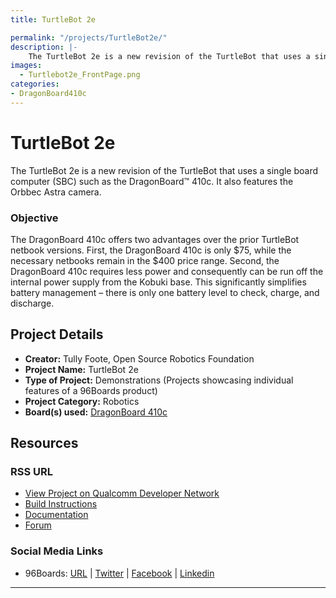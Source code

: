 ```yaml
---
title: TurtleBot 2e

permalink: "/projects/TurtleBot2e/"
description: |-
    The TurtleBot 2e is a new revision of the TurtleBot that uses a single board computer (SBC) such as the DragonBoard™ 410c. It also features the Orbbec Astra camera.
images:
  - Turtlebot2e_FrontPage.png
categories:
- DragonBoard410c
---
```

# TurtleBot 2e

The TurtleBot 2e is a new revision of the TurtleBot that uses a single board computer (SBC) such as the DragonBoard™ 410c. It also features the Orbbec Astra camera.

### Objective

The DragonBoard 410c offers two advantages over the prior TurtleBot netbook versions. First, the DragonBoard 410c is only $75, while the necessary netbooks remain in the $400 price range. Second, the DragonBoard 410c requires less power and consequently can be run off the internal power supply from the Kobuki base. This significantly simplifies battery management – there is only one battery level to check, charge, and discharge.

## Project Details

- **Creator:** Tully Foote, Open Source Robotics Foundation
- **Project Name:** TurtleBot 2e
- **Type of Project:** Demonstrations (Projects showcasing individual features of a 96Boards product)
- **Project Category:** Robotics
- **Board(s) used:** [DragonBoard 410c](https://www.96boards.org/product/dragonboard410c/)

## Resources

### RSS URL

- [View Project on Qualcomm Developer Network](https://developer.qualcomm.com/project/turtlebot-2e)
- [Build Instructions](https://github.com/turtlebot/turtlebot2e/releases/download/0.0.1/turtlebot2e.pdf)
- [Documentation](https://github.com/turtlebot/turtlebot2e)
- [Forum](http://discourse.ros.org/t/turtlebot2e/307)

### Social Media Links

- 96Boards: [URL](https://www.96boards.org/) &#124; [Twitter](https://twitter.com/96boards) &#124; [Facebook](https://www.facebook.com/96Boards) &#124; [Linkedin](https://www.linkedin.com/company/{{site.linkedin_username}}/)

***
